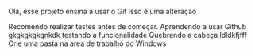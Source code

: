 Olá, esse projeto ensina a usar o Git
Isso é uma alteração

Recomendo realizar testes antes de começar.
Aprendendo a usar Github
gkgkgkgkgnkdk
testando a funcionalidade
Quebrando a cabeça ldldkfjfff
Crie uma pasta na area de trabalho do Windows

